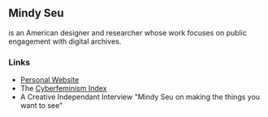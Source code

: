 ## Mindy Seu 
is an American designer and researcher whose work focuses on public engagement with digital archives.

### Links
* <a href="https://mindyseu.com/">Personal Website</a>
* The <a href="https://cyberfeminismindex.com/">Cyberfeminism Index</a>
* A Creative Independant Interview <a href="https://thecreativeindependent.com/people/mindy-seu-on-making-the-things-you-want-to-see/"></a> "Mindy Seu on making the things you want to see"




